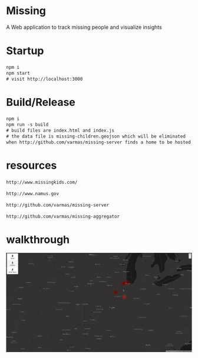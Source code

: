 # Missing
A Web application to track missing people and visualize insights

# Startup

```
npm i
npm start
# visit http://localhost:3000
```

# Build/Release

```
npm i
npm run -s build
# build files are index.html and index.js
# the data file is missing-children.geojson which will be eliminated when http://github.com/varmas/missing-server finds a home to be hosted
```

# resources

`http://www.missingkids.com/`

`http://www.namus.gov`

`http://github.com/varmas/missing-server`

`http://github.com/varmas/missing-aggregator`

# walkthrough

![alt tag](_missing.gif)
